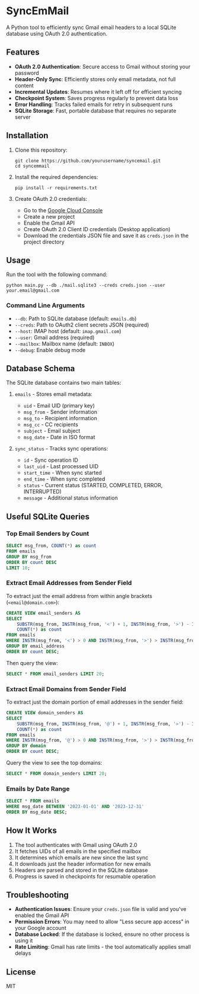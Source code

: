 # SyncEmMail

A Python tool to efficiently sync Gmail email headers to a local SQLite database using OAuth 2.0 authentication.

## Features

- **OAuth 2.0 Authentication**: Secure access to Gmail without storing your password
- **Header-Only Sync**: Efficiently stores only email metadata, not full content
- **Incremental Updates**: Resumes where it left off for efficient syncing
- **Checkpoint System**: Saves progress regularly to prevent data loss
- **Error Handling**: Tracks failed emails for retry in subsequent runs
- **SQLite Storage**: Fast, portable database that requires no separate server

## Installation

1. Clone this repository:
   ```
   git clone https://github.com/yourusername/syncemail.git
   cd syncemmail
   ```

2. Install the required dependencies:
   ```
   pip install -r requirements.txt
   ```

3. Create OAuth 2.0 credentials:
   - Go to the [Google Cloud Console](https://console.cloud.google.com/)
   - Create a new project
   - Enable the Gmail API
   - Create OAuth 2.0 Client ID credentials (Desktop application)
   - Download the credentials JSON file and save it as `creds.json` in the project directory

## Usage

Run the tool with the following command:

```
python main.py --db ./mail.sqlite3 --creds creds.json --user your.email@gmail.com
```

### Command Line Arguments

- `--db`: Path to SQLite database (default: `emails.db`)
- `--creds`: Path to OAuth2 client secrets JSON (required)
- `--host`: IMAP host (default: `imap.gmail.com`)
- `--user`: Gmail address (required)
- `--mailbox`: Mailbox name (default: `INBOX`)
- `--debug`: Enable debug mode

## Database Schema

The SQLite database contains two main tables:

1. `emails` - Stores email metadata:
   - `uid` - Email UID (primary key)
   - `msg_from` - Sender information
   - `msg_to` - Recipient information
   - `msg_cc` - CC recipients
   - `subject` - Email subject
   - `msg_date` - Date in ISO format

2. `sync_status` - Tracks sync operations:
   - `id` - Sync operation ID
   - `last_uid` - Last processed UID
   - `start_time` - When sync started
   - `end_time` - When sync completed
   - `status` - Current status (STARTED, COMPLETED, ERROR, INTERRUPTED)
   - `message` - Additional status information

## Useful SQLite Queries

### Top Email Senders by Count

```sql
SELECT msg_from, COUNT(*) as count 
FROM emails 
GROUP BY msg_from 
ORDER BY count DESC 
LIMIT 10;
```

### Extract Email Addresses from Sender Field

To extract just the email address from within angle brackets (`<email@domain.com>`):

```sql
CREATE VIEW email_senders AS 
SELECT 
    SUBSTR(msg_from, INSTR(msg_from, '<') + 1, INSTR(msg_from, '>') - INSTR(msg_from, '<') - 1) AS email_address, 
    COUNT(*) as count 
FROM emails 
WHERE INSTR(msg_from, '<') > 0 AND INSTR(msg_from, '>') > INSTR(msg_from, '<') 
GROUP BY email_address 
ORDER BY count DESC;
```

Then query the view:

```sql
SELECT * FROM email_senders LIMIT 20;
```

### Extract Email Domains from Sender Field

To extract just the domain portion of email addresses in the sender field:

```sql
CREATE VIEW domain_senders AS 
SELECT 
    SUBSTR(msg_from, INSTR(msg_from, '@') + 1, INSTR(msg_from, '>') - INSTR(msg_from, '@') - 1) AS domain, 
    COUNT(*) as count 
FROM emails 
WHERE INSTR(msg_from, '@') > 0 AND INSTR(msg_from, '>') > INSTR(msg_from, '@') 
GROUP BY domain 
ORDER BY count DESC;
```

Query the view to see the top domains:

```sql
SELECT * FROM domain_senders LIMIT 20;
```

### Emails by Date Range

```sql
SELECT * FROM emails 
WHERE msg_date BETWEEN '2023-01-01' AND '2023-12-31' 
ORDER BY msg_date DESC;
```

## How It Works

1. The tool authenticates with Gmail using OAuth 2.0
2. It fetches UIDs of all emails in the specified mailbox
3. It determines which emails are new since the last sync
4. It downloads just the header information for new emails
5. Headers are parsed and stored in the SQLite database
6. Progress is saved in checkpoints for resumable operation

## Troubleshooting

- **Authentication Issues**: Ensure your `creds.json` file is valid and you've enabled the Gmail API
- **Permission Errors**: You may need to allow "Less secure app access" in your Google account
- **Database Locked**: If the database is locked, ensure no other process is using it
- **Rate Limiting**: Gmail has rate limits - the tool automatically applies small delays

## License

MIT
